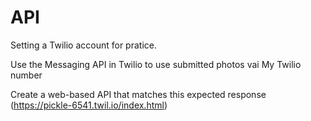 # API
Setting a Twilio account for pratice.

Use the Messaging API in Twilio to use submitted photos vai My Twilio number

Create a web-based API that matches this expected response (https://pickle-6541.twil.io/index.html)
